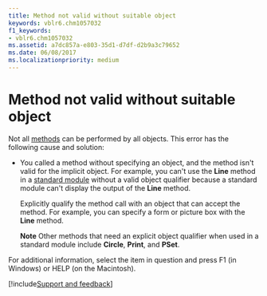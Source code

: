 ```yaml
---
title: Method not valid without suitable object
keywords: vblr6.chm1057032
f1_keywords:
- vblr6.chm1057032
ms.assetid: a7dc857a-e803-35d1-d7df-d2b9a3c79652
ms.date: 06/08/2017
ms.localizationpriority: medium
---
```



# Method not valid without suitable object

Not all [methods](../../Glossary/vbe-glossary.md#method) can be performed by all objects. This error has the following cause and solution:



- You called a method without specifying an object, and the method isn't valid for the implicit object. For example, you can't use the **Line** method in a [standard module](../../Glossary/vbe-glossary.md#standard-module) without a valid object qualifier because a standard module can't display the output of the **Line** method.
    
    Explicitly qualify the method call with an object that can accept the method. For example, you can specify a form or picture box with the **Line** method.
    
   **Note**  Other methods that need an explicit object qualifier when used in a standard module include **Circle**, **Print**, and **PSet**.

For additional information, select the item in question and press F1 (in Windows) or HELP (on the Macintosh).

[!include[Support and feedback](~/includes/feedback-boilerplate.md)]